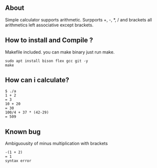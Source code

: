 ## About

Simple calculator supports arithmetic.
Surpports +, -, *, / and brackets
all arithmetics left associative except brackets.

## How to install and Compile ?

Makefile included. you can make binary just run make.
```
sudo apt install bison flex gcc git -y
make
```
## How can i calculate?

```
$ ./a
1 + 2
= 3
10 + 20
= 30
100/4 + 37 * (42-29)
= 509
```

## Known bug

Ambiguousity of minus multiplication with brackets

```
-(1 + 2)
= 1
syntax error
```
